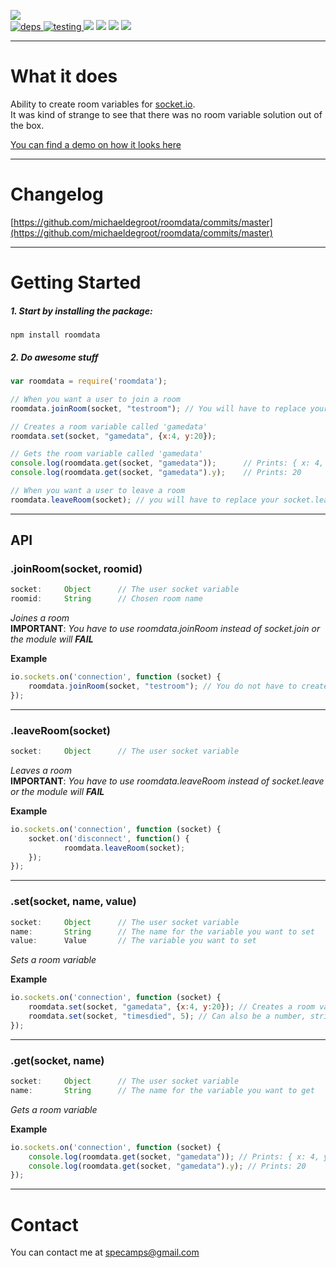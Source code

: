 [![](https://nodei.co/npm/roomdata.png?downloads=true&downloadRank=true&stars=true)](https://www.npmjs.com/package/roomdata)  
[![](https://david-dm.org/michaeldegroot/roomdata.svg "deps") ](https://david-dm.org/michaeldegroot/roomdata "david-dm")
[![](https://travis-ci.org/michaeldegroot/roomdata.svg?branch=master "testing") ](https://travis-ci.org/michaeldegroot/roomdata "travis-ci")
[![](https://coveralls.io/repos/michaeldegroot/roomdata/badge.svg?branch=master&service=github)](https://coveralls.io/github/michaeldegroot/roomdata?branch=master)
![](https://img.shields.io/badge/Node-%3E%3D0.10-green.svg)
![](https://img.shields.io/npm/dt/roomdata.svg)
![](https://img.shields.io/npm/l/roomdata.svg)

___
# What it does
Ability to create room variables for [socket.io](https://www.npmjs.com/package/socket.io).  
It was kind of strange to see that there was no room variable solution out of the box.

[You can find a demo on how it looks here](https://bitbucket.org/repo/EaxM4K/images/4033599328-roomdata.gif)
___
# Changelog
[https://github.com/michaeldegroot/roomdata/commits/master](https://github.com/michaeldegroot/roomdata/commits/master)

___
#  Getting Started

##### 1. Start by installing the package:

    npm install roomdata

##### 2. Do awesome stuff
````js
var roomdata = require('roomdata');

// When you want a user to join a room
roomdata.joinRoom(socket, "testroom"); // You will have to replace your socket.join with this line

// Creates a room variable called 'gamedata'
roomdata.set(socket, "gamedata", {x:4, y:20});

// Gets the room variable called 'gamedata'
console.log(roomdata.get(socket, "gamedata"));      // Prints: { x: 4, y: 20 }
console.log(roomdata.get(socket, "gamedata").y);    // Prints: 20

// When you want a user to leave a room
roomdata.leaveRoom(socket); // you will have to replace your socket.leave with this line
````
___
## API

###  .joinRoom(socket, roomid)
```js
socket:     Object      // The user socket variable
roomid:     String      // Chosen room name
```
_Joines a room_  
__IMPORTANT__: _You have to use roomdata.joinRoom instead of socket.join or the module will __FAIL___

__Example__

````js
io.sockets.on('connection', function (socket) {
    roomdata.joinRoom(socket, "testroom"); // You do not have to create a room before joining it
});
````
___
###  .leaveRoom(socket)
```js
socket:     Object      // The user socket variable
```
_Leaves a room_  
__IMPORTANT__: _You have to use roomdata.leaveRoom instead of socket.leave or the module will __FAIL___

__Example__

````js
io.sockets.on('connection', function (socket) {
    socket.on('disconnect', function() {
    		roomdata.leaveRoom(socket);
	});
});
````
___
###  .set(socket, name, value)
```js
socket:     Object      // The user socket variable
name:       String      // The name for the variable you want to set
value:      Value       // The variable you want to set
```

_Sets a room variable_

__Example__

````js
io.sockets.on('connection', function (socket) {
	roomdata.set(socket, "gamedata", {x:4, y:20}); // Creates a room variable called 'gamedata'
	roomdata.set(socket, "timesdied", 5); // Can also be a number, string, boolean, object etc
});
````
___
###  .get(socket, name)
```js
socket:     Object      // The user socket variable
name:       String      // The name for the variable you want to get
```

_Gets a room variable_

__Example__

````js
io.sockets.on('connection', function (socket) {
	console.log(roomdata.get(socket, "gamedata")); // Prints: { x: 4, y: 20 }
	console.log(roomdata.get(socket, "gamedata").y); // Prints: 20
});
````



___
# Contact

You can contact me at specamps@gmail.com